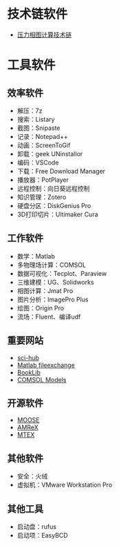 
# 技术链软件
- [压力相图计算技术链](note1.md)

# 工具软件

## 效率软件
- 解压：7z
- 搜索：Listary
- 截图：Snipaste
- 记录：Notepad++
- 动画：ScreenToGif
- 卸载：geek UNinstallor
- 编码：VSCode
- 下载：Free Download Manager
- 播放器：PotPlayer
- 远程控制：向日葵远程控制
- 知识管理：Zotero
- 硬盘分区：DiskGenius Pro
- 3D打印切片：Ultimaker Cura

## 工作软件
- 数学：Matlab
- 多物理场计算：COMSOL
- 数据可视化：Tecplot、Paraview
- 三维建模：UG、Solidworks
- 相图计算：Jmat Pro
- 图片分析：ImagePro Plus
- 绘图：Origin Pro
- 流场：Fluent、编译udf

## 重要网站
- [sci-hub](https://sci-hub.ren/)
- [Matlab fileexchange](https://ww2.mathworks.cn/matlabcentral/fileexchange/)
- [BookLib](http://libgen.rs/)
- [COMSOL Models](https://cn.comsol.com/models)


## 开源软件
- [MOOSE](https://mooseframework.inl.gov/)
- [AMReX](https://amrex-codes.github.io/)
- [MTEX](https://mtex-toolbox.github.io/)

## 其他软件
- 安全：火绒
- 虚拟机：VMware Workstation Pro

## 其他工具
- 启动盘：rufus
- 启动项：EasyBCD
